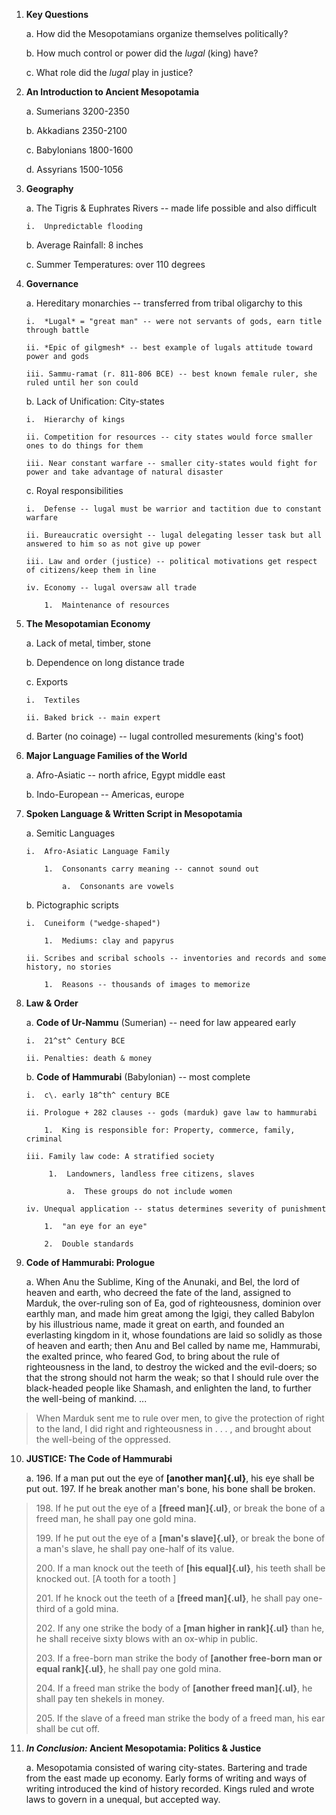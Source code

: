 1)  **Key Questions**

    a.  How did the Mesopotamians organize themselves politically?

    b.  How much control or power did the *lugal* (king) have?

    c.  What role did the *lugal* play in justice?

2)  **An Introduction to Ancient Mesopotamia**

    a.  Sumerians 3200-2350

    b.  Akkadians 2350-2100

    c.  Babylonians 1800-1600

    d.  Assyrians 1500-1056

3)  **Geography**

    a.  The Tigris & Euphrates Rivers -- made life possible and also difficult

        i.  Unpredictable flooding

    b.  Average Rainfall: 8 inches

    c.  Summer Temperatures: over 110 degrees

4)  **Governance**

    a.  Hereditary monarchies -- transferred from tribal oligarchy to this

        i.  *Lugal* = "great man" -- were not servants of gods, earn title through battle

        ii. *Epic of gilgmesh* -- best example of lugals attitude toward power and gods

        iii. Sammu-ramat (r. 811-806 BCE) -- best known female ruler, she ruled until her son could

    b.  Lack of Unification: City-states

        i.  Hierarchy of kings

        ii. Competition for resources -- city states would force smaller ones to do things for them

        iii. Near constant warfare -- smaller city-states would fight for power and take advantage of natural disaster

    c.  Royal responsibilities

        i.  Defense -- lugal must be warrior and tactition due to constant warfare

        ii. Bureaucratic oversight -- lugal delegating lesser task but all answered to him so as not give up power

        iii. Law and order (justice) -- political motivations get respect of citizens/keep them in line

        iv. Economy -- lugal oversaw all trade

            1.  Maintenance of resources

5)  **The Mesopotamian Economy**

    a.  Lack of metal, timber, stone

    b.  Dependence on long distance trade

    c.  Exports

        i.  Textiles

        ii. Baked brick -- main expert

    d.  Barter (no coinage) -- lugal controlled mesurements (king's foot)

6)  **Major Language Families of the World**

    a.  Afro-Asiatic -- north africe, Egypt middle east

    b.  Indo-European -- Americas, europe

7)  **Spoken Language & Written Script in Mesopotamia**

    a.  Semitic Languages

        i.  Afro-Asiatic Language Family

            1.  Consonants carry meaning -- cannot sound out

                a.  Consonants are vowels

    b.  Pictographic scripts

        i.  Cuneiform ("wedge-shaped")

            1.  Mediums: clay and papyrus

        ii. Scribes and scribal schools -- inventories and records and some history, no stories

            1.  Reasons -- thousands of images to memorize

8)  **Law & Order**

    a.  **Code of Ur-Nammu** (Sumerian) -- need for law appeared early

        i.  21^st^ Century BCE

        ii. Penalties: death & money

    b.  **Code of Hammurabi** (Babylonian) -- most complete

        i.  c\. early 18^th^ century BCE

        ii. Prologue + 282 clauses -- gods (marduk) gave law to hammurabi

            1.  King is responsible for: Property, commerce, family, criminal

        iii. Family law code: A stratified society

             1.  Landowners, landless free citizens, slaves

                 a.  These groups do not include women

        iv. Unequal application -- status determines severity of punishment

            1.  "an eye for an eye"

            2.  Double standards

9)  **Code of Hammurabi: Prologue**

    a.  When Anu the Sublime, King of the Anunaki, and Bel, the lord of heaven and earth, who decreed the fate of the land, assigned to Marduk, the over-ruling son of Ea, god of righteousness, dominion over earthly man, and made him great among the Igigi, they called Babylon by his illustrious name, made it great on earth, and founded an everlasting kingdom in it, whose foundations are laid so solidly as those of heaven and earth; then Anu and Bel called by name me, Hammurabi, the exalted prince, who feared God, to bring about the rule of righteousness in the land, to destroy the wicked and the evil-doers; so that the strong should not harm the weak; so that I should rule over the black-headed people like Shamash, and enlighten the land, to further the well-being of mankind. ...

> When Marduk sent me to rule over men, to give the protection of right to the land, I did right and righteousness in . . . , and brought about the well-being of the oppressed.

10) **JUSTICE: The Code of Hammurabi**

    a.  196\. If a man put out the eye of **[another man]{.ul}**, his eye shall be put out. 197. If he break another man\'s bone, his bone shall be broken.

> 198\. If he put out the eye of a **[freed man]{.ul}**, or break the bone of a freed man, he shall pay one gold mina.
>
> 199\. If he put out the eye of a **[man\'s slave]{.ul}**, or break the bone of a man\'s slave, he shall pay one-half of its value.
>
> 200\. If a man knock out the teeth of **[his equal]{.ul}**, his teeth shall be knocked out. \[A tooth for a tooth \]
>
> 201\. If he knock out the teeth of a **[freed man]{.ul}**, he shall pay one-third of a gold mina.
>
> 202\. If any one strike the body of a **[man higher in rank]{.ul}** than he, he shall receive sixty blows with an ox-whip in public.
>
> 203\. If a free-born man strike the body of **[another free-born man or equal rank]{.ul}**, he shall pay one gold mina.
>
> 204\. If a freed man strike the body of **[another freed man]{.ul}**, he shall pay ten shekels in money.
>
> 205\. If the slave of a freed man strike the body of a freed man, his ear shall be cut off.

11) ***In Conclusion:* Ancient Mesopotamia: Politics & Justice**

    a.  Mesopotamia consisted of waring city-states. Bartering and trade from the east made up economy. Early forms of writing and ways of writing introduced the kind of history recorded. Kings ruled and wrote laws to govern in a unequal, but accepted way.
